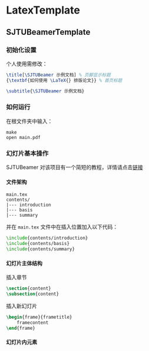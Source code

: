 # LatexTemplate

## SJTUBeamerTemplate

### 初始化设置

个人使用需修改：
```latex 
\title[\SJTUBeamer 示例文档] % 页脚显示标题
{\textbf{如何使用 \LaTeX{} 排版论文}} % 首页标题

\subtitle{\SJTUBeamer 示例文档}
```
### 如何运行

在根文件夹中输入：

```shell
make
open main.pdf
```

### 幻灯片基本操作

SJTUBeamer 对该项目有一个简短的教程，详情请点击[链接](./SJTUBeamerDoc.pdf)

#### 文件架构

```
main.tex 
contents/
|--- introduction 
|--- basis 
|--- summary
```

并在 `main.tex` 文件中在插入位置加入以下代码：
```latex
\include{contents/introduction}
\include{contents/basis}
\include{contents/summary}
```

#### 幻灯片主体结构

插入章节

```latex
\section{content}
\subsection{content}
```

插入新幻灯片

```latex
\begin{frame}{frametitle}
    framecontent
\end{frame}
```

#### 幻灯片内元素



